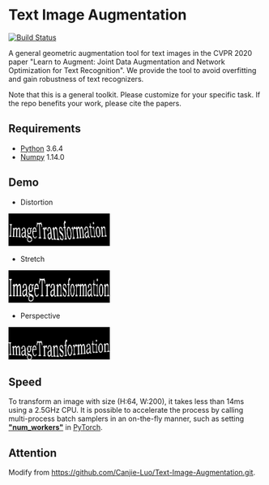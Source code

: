 # Text Image Augmentation

[![Build Status](https://travis-ci.org/Canjie-Luo/Text-Image-Augmentation.svg?branch=master)](https://travis-ci.org/Canjie-Luo/Text-Image-Augmentation)

A general geometric augmentation tool for text images in the CVPR 2020 paper "Learn to Augment: Joint Data Augmentation and Network Optimization for Text Recognition". We provide the tool to avoid overfitting and gain robustness of text recognizers.

Note that this is a general toolkit. Please customize for your specific task. If the repo benefits your work, please cite the papers.

## Requirements

- [Python](https://www.python.org/) 3.6.4
- [Numpy](https://numpy.org/) 1.14.0

## Demo

- Distortion

![](distort.gif) 

- Stretch

![](stretch.gif)

- Perspective

![](perspective.gif)

## Speed

To transform an image with size (H:64, W:200), it takes less than 14ms using a 2.5GHz CPU. It is possible to accelerate the process by calling multi-process batch samplers in an on-the-fly manner, such as setting [**\"num_workers\"**](https://pytorch.org/docs/0.3.1/data.html?highlight=dataset#torch.utils.data.DataLoader) in [PyTorch](https://pytorch.org/docs/0.3.1/data.html?highlight=dataset#torch.utils.data.DataLoader).

## Attention
Modify from https://github.com/Canjie-Luo/Text-Image-Augmentation.git.
